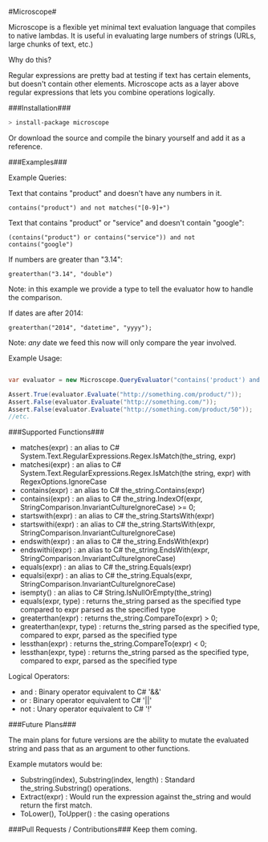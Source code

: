 #Microscope#

Microscope is a flexible yet minimal text evaluation language that compiles to native lambdas. It is useful in evaluating large numbers of strings (URLs, large chunks of text, etc.)

Why do this?

Regular expressions are pretty bad at testing if text has certain elements, but doesn't contain other elements. Microscope acts as a layer above regular expressions that lets you combine operations logically.

###Installation###

```bash
> install-package microscope
```

Or download the source and compile the binary yourself and add it as a reference.

###Examples###

Example Queries:

Text that contains "product" and doesn't have any numbers in it.

```microscope
contains("product") and not matches("[0-9]+")
```

Text that contains "product" or "service" and doesn't contain "google":

```microscope
(contains("product") or contains("service")) and not contains("google")
```

If numbers are greater than "3.14":

```microscope
greaterthan("3.14", "double")
```
Note: in this example we provide a type to tell the evaluator how to handle the comparison.

If dates are after 2014:

```microscope
greaterthan("2014", "datetime", "yyyy");
```
Note: *any* date we feed this now will only compare the year involved.

Example Usage:

```C#

var evaluator = new Microscope.QueryEvaluator("contains('product') and not matches('[0-9]+')");

Assert.True(evaluator.Evaluate("http://something.com/product/"));
Assert.False(evaluator.Evaluate("http://something.com/"));
Assert.False(evaluator.Evaluate("http://something.com/product/50"));
//etc.
```

###Supported Functions###

* matches(expr) : an alias to C# System.Text.RegularExpressions.Regex.IsMatch(the_string, expr)
* matchesi(expr) : an alias to C# System.Text.RegularExpressions.Regex.IsMatch(the string, expr) with RegexOptions.IgnoreCase
* contains(expr) : an alias to C# the_string.Contains(expr)
* containsi(expr) : an alias to C# the_string.IndexOf(expr, StringComparison.InvariantCultureIgnoreCase) >= 0;
* startswith(expr) : an alias to C# the_string.StartsWith(expr)
* startswithi(expr) : an alias to C# the_string.StartsWith(expr, StringComparison.InvariantCultureIgnoreCase)
* endswith(expr) : an alias to C# the_string.EndsWith(expr)
* endswithi(expr) : an alias to C# the_string.EndsWith(expr, StringComparison.InvariantCultureIgnoreCase)
* equals(expr) : an alias to C# the_string.Equals(expr)
* equalsi(expr) : an alias to C# the_string.Equals(expr, StringComparison.InvariantCultureIgnoreCase) 
* isempty() : an alias to C# String.IsNullOrEmpty(the_string)
* equals(expr, type) : returns the_string parsed as the specified type compared to expr parsed as the specified type
* greaterthan(expr) : returns the_string.CompareTo(expr) > 0;
* greaterthan(expr, type) : returns the_string parsed as the specified type, compared to expr, parsed as the specified type
* lessthan(expr) : returns the_string.CompareTo(expr) < 0;
* lessthan(expr, type) : returns the_string parsed as the specified type, compared to expr, parsed as the specified type

Logical Operators:

* and : Binary operator equivalent to C# '&&'
* or : Binary operator equivalent to C# '||'
* not : Unary operator equivalent to C# '!'

###Future Plans###

The main plans for future versions are the ability to mutate the evaluated string and pass that as an argument to other functions.

Example mutators would be:

* Substring(index), Substring(index, length) : Standard the_string.Substring() operations.
* Extract(expr) : Would run the expression against the_string and would return the first match.
* ToLower(), ToUpper() : the casing operations

###Pull Requests / Contributions###
Keep them coming.

